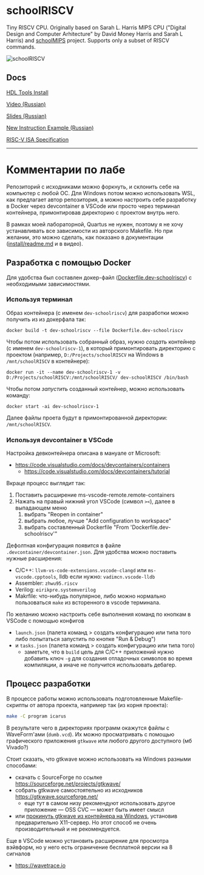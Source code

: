# schoolRISCV

Tiny RISCV CPU. Originally based on Sarah L. Harris MIPS CPU ("Digital Design
and Computer Arhitecture" by David Money Harris and Sarah L Harris) and
[schoolMIPS](https://github.com/MIPSfpga/schoolMIPS) project. Supports only a
subset of RISCV commands.

![schoolRISCV](https://raw.githubusercontent.com/wiki/zhelnio/schoolRISCV/img/schoolRISCV.gif)

## Docs

[HDL Tools Install](install/readme.md)

[Video (Russian)](https://www.youtube.com/watch?v=w1F6aHfiuZ0&list=PL7J5ZgBGsxn6rquSuWO07kUk_YJrQnXec)

[Slides (Russian)](https://raw.githubusercontent.com/wiki/zhelnio/schoolRISCV/doc/schoolRISCV_slides_ru.pdf)

[New Instruction Example (Russian)](https://raw.githubusercontent.com/wiki/zhelnio/schoolRISCV/doc/schoolRISCV_steps_ru.pdf)

[RISC-V ISA Specification](https://raw.githubusercontent.com/wiki/zhelnio/schoolRISCV/doc/riscv-spec-20191213.pdf)


- - -

# Комментарии по лабе

Репозиторий с исходниками можно форкнуть, и склонить себе на компьютер с любой ОС.
Для Windows потом можно использовать WSL, как предлагает автор репозитория, а можно
настроить себе разработку в Docker через devcontainer в VSCode или просто через терминал 
контейнера, примонтировав директорию с проектом внутрь него.

В рамках моей лабораторной, Quartus не нужен, поэтому я не хочу устанавливать все зависимости
 из авторского Makefile. Но при желании, это можно сделать, как показано в документации 
 ([install/readme.md](./install/readme.md) и в видео).

## Разработка с помощью Docker

Для удобства был составлен докер-файл
([Dockerfile.dev-schoolriscv](./Dockerfile.dev-schoolriscv)) с необходимыми
зависимостями.

### Используя терминал

Образ контейнера (с именем `dev-schoolriscv`) для разработки можно получить из
из докерфала так:

```shell
docker build -t dev-schoolriscv --file Dockerfile.dev-schoolriscv
```

Чтобы потом использовать собранный образ, нужно *создать* контейнер (с именем
`dev-schoolriscv-1`), в который примонтировать директорию с проектом
(например, `D:/Projects/schoolRISCV` на Windows в `/mnt/schoolRISCV` в контейнере):

```shell
docker run -it --name dev-schoolriscv-1 -v D:/Projects/schoolRISCV:/mnt/schoolRISCV/ dev-schoolRISCV /bin/bash
```

Чтобы потом *запустить* созданный контейнер, можно использовать команду:

```shell
docker start -ai dev-schoolriscv-1
```

Далее файлы проета будут в примонтированной директории: `/mnt/schoolRISCV`.

### Используя devcontainer в VSCode

Настройка девконтейнера описана в мануале от Microsoft:
- https://code.visualstudio.com/docs/devcontainers/containers
    - https://code.visualstudio.com/docs/devcontainers/tutorial

Вкраце процесс выглядит так:

1. Поставить расширение ms-vscode-remote.remote-containers
2. Нажать на правый нижний угол VSCode (символ `><`), далее в выпадающем меню 
    1. выбрать "Reopen in container"
    2. выбрать любое, лучше "Add configuration to workspace"
    3. выбрать составленный Dockerfile "From 'Dockerfile.dev-schoolriscv'"

Дефолтная конфигурация появится в файле `.devcontainer/devcontainer.json`. 
Для удобства можно поставить нужные расширения:
- С/C++: `llvm-vs-code-extensions.vscode-clangd` или `ms-vscode.cpptools`, 
  lldb если нужно: `vadimcn.vscode-lldb`
- Assembler: `zhwu95.riscv`
- Verilog: `eirikpre.systemverilog`
- Makrfile: что-нибудь популярное, либо можно нормально пользоваться `make` из
  всторенного в vscode терминала.

По желанию можно настроить себе выполнения команд по кнопкам в VSCode с помощью конфигов
- `launch.json` (палета команд > создать конфигурацию или типа того либо попытаться 
  запустить по кнопке "Run & Debug")
- и `tasks.json` (палета команд > создать конфигурацию или типа того)
    - заметьте, что в `build` цель для C/C++ приложений нужно добавить ключ `-g` для 
      создания отладочных символов во время компиляции, а иначе не получится 
      использовать дебагер.

## Процесс разработки

В процессе работы можно использовать подготовленные Makefile-скрипты от автора проекта,
например так (из корня проекта):

```sh
make -C program icarus
```

В результате чего в директориях программ окажутся файлы с WaveForm'ами (`dumb.vcd`). 
Их можно просматривать с помощью графического приложения `gtkwave` или любого другого
доступного (мб Vivado?)

Стоит сказать, что gtkwave можно использовать на Windows разными способами:
- скачать с SourceForge по ссылке https://sourceforge.net/projects/gtkwave/
- собрать gtkwave самостоятельно из исходников https://gtkwave.sourceforge.net/
    - еще тут в самом низу рекомендуют использовать другое приложение — OSS CVC — может быть имеет смысл
- или [прокинуть gtkwave из контейнера на Windows](https://scribe.rip/@potatowagon/how-to-use-gui-apps-in-linux-docker-container-from-windows-host-485d3e1c64a3), 
  установив предварительно X11-сервер. Но этот способ не очень производительный и не рекомендуется.

Еще в VSCode можно установить расширение для просмотра вэйвформ, но у него есть ограничение бесплатной
версии на 8 сигналов
- https://wavetrace.io

